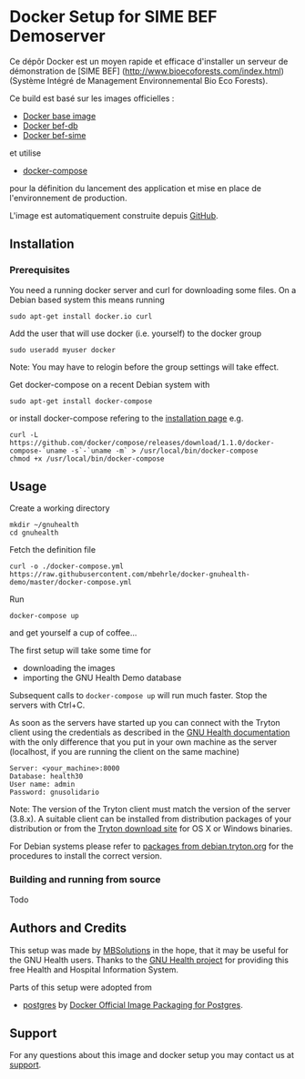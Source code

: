 # Docker Setup for SIME BEF Demoserver

Ce dépôr Docker est un moyen rapide et efficace d'installer
un serveur de démonstration de [SIME BEF] (http://www.bioecoforests.com/index.html)
(Système Intégré de Management Environnemental Bio Eco Forests).

Ce build est basé sur les images officielles :

* [Docker base image](https://hub.docker.com/r/pobsteta/docker-base/)
* [Docker bef-db](https://hub.docker.com/r/pobsteta/bef-db/)
* [Docker bef-sime](https://hub.docker.com/r/pobsteta/bef-sime/)

et utilise

* [docker-compose](https://docs.docker.com/compose/)

pour la définition du lancement des application et mise en place de
l'environnement de production.

L'image est automatiquement construite depuis [GitHub](https://github.com/mbehrle/docker-gnuhealth-demo).

## Installation

### Prerequisites

You need a running docker server and curl for downloading some files.
On a Debian based system this means running

    sudo apt-get install docker.io curl

Add the user that will use docker (i.e. yourself) to the docker group

    sudo useradd myuser docker

Note: You may have to relogin before the group settings will take effect.

Get docker-compose on a recent Debian system with

    sudo apt-get install docker-compose

or install docker-compose refering to the [installation page](http://docs.docker.com/compose/install/) e.g.

    curl -L https://github.com/docker/compose/releases/download/1.1.0/docker-compose-`uname -s`-`uname -m` > /usr/local/bin/docker-compose
    chmod +x /usr/local/bin/docker-compose

## Usage

Create a working directory

    mkdir ~/gnuhealth
    cd gnuhealth

Fetch the definition file

    curl -o ./docker-compose.yml https://raw.githubusercontent.com/mbehrle/docker-gnuhealth-demo/master/docker-compose.yml

Run

    docker-compose up

and get yourself a cup of coffee...

The first setup will take some time for

* downloading the images
* importing the GNU Health Demo database

Subsequent calls to `docker-compose up` will run much faster.
Stop the servers with Ctrl+C.

As soon as the servers have started up you can connect with the Tryton client using the credentials
as described in the [GNU Health documentation](http://en.wikibooks.org/wiki/GNU_Health/The_Demo_database#Online_Demo_Database)
with the only difference that you put in your own machine as the server (localhost, if you are
running the client on the same machine)

    Server: <your_machine>:8000
    Database: health30
    User name: admin
    Password: gnusolidario

Note: The version of the Tryton client must match the version of the server (3.8.x).
A suitable client can be installed from distribution packages of your distribution or from the
[Tryton download site](http://www.tryton.org/download.html) for OS X or Windows binaries.

For Debian systems please refer to [packages from debian.tryton.org](http://tryton.alioth.debian.org/mirror.html#distributions)
for the procedures to install the correct version.

### Building and running from source

Todo

## Authors and Credits

This setup was made by [MBSolutions](http://www.m9s.biz) in the hope, that it may be useful
for the GNU Health users. Thanks to the [GNU Health project](http://health.gnu.org/)
for providing this free Health and Hospital Information System.

Parts of this setup were adopted from

* [postgres](https://github.com/docker-library/postgres/) by [Docker Official Image Packaging for Postgres](https://github.com/docker-library/postgres/).


## Support

For any questions about this image and docker setup you may contact us at [support](mailto:info@m9s.biz).

